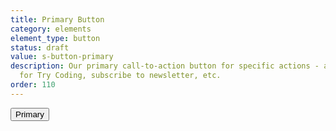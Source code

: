 ```yaml
---
title: Primary Button
category: elements
element_type: button
status: draft
value: s-button-primary
description: Our primary call-to-action button for specific actions - apply, register
  for Try Coding, subscribe to newsletter, etc.
order: 110
---
```

<button class="s-button s-button-primary">Primary</button>